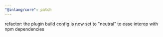```yaml
---
"@inlang/core": patch
---
```


refactor: the plugin build config is now set to "neutral" to ease interop with npm dependencies
